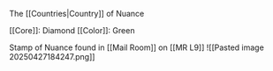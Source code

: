 The [[Countries|Country]] of Nuance

[[Core]]: Diamond
[[Color]]: Green

Stamp of Nuance found in [[Mail Room]] on [[MR L9]]
![[Pasted image 20250427184247.png]]
